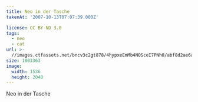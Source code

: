 ```yaml
---
title: Neo in der Tasche
takenAt: '2007-10-13T07:07:39.000Z'

license: CC BY-ND 3.0
tags:
  - neo
  - cat
url: >-
  //images.ctfassets.net/bncv3c2gt878/4hypxeEmMb4NOSceI7PNh0/abf8d2ae6a767945e1f9f3a0c509523e/neo-in-der-tasche_4340079347_o
size: 1003363
image:
  width: 1536
  height: 2048
---
```


Neo in der Tasche
